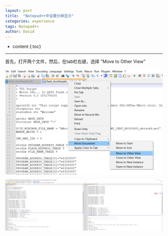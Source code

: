 ```yaml
---
layout: post
title:  "Notepad++中设置分屏显示"
categories: experience
tags: Notepad++
author: David
---
```


* content
{:toc}

---

首先，打开两个文件，然后，在tab栏右键，选择 "Move to Other View"

![split display in notepad++](https://github.com/titron/titron.github.io/raw/master/img/2025-04-08-notepadt_split_display.png)

![split display example](https://github.com/titron/titron.github.io/raw/master/img/2025-04-08-notepadt_split_display_example.png)


